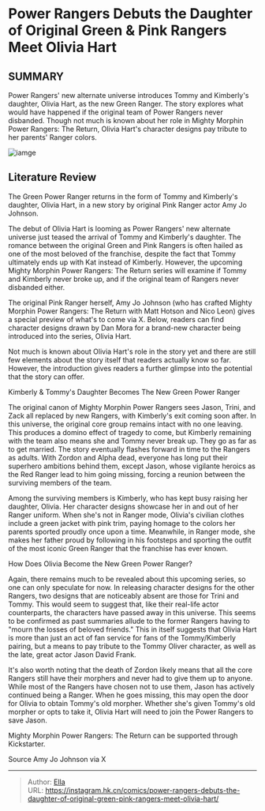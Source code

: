 # Power Rangers Debuts the Daughter of Original Green &amp; Pink Rangers Meet Olivia Hart


## SUMMARY 



  Power Rangers&#39; new alternate universe introduces Tommy and Kimberly&#39;s daughter, Olivia Hart, as the new Green Ranger.   The story explores what would have happened if the original team of Power Rangers never disbanded.   Though not much is known about her role in Mighty Morphin Power Rangers: The Return, Olivia Hart&#39;s character designs pay tribute to her parents&#39; Ranger colors.  

![iamge](https://static1.srcdn.com/wordpress/wp-content/uploads/2023/11/new-green-ranger.jpg)

## Literature Review

The Green Power Ranger returns in the form of Tommy and Kimberly&#39;s daughter, Olivia Hart, in a new story by original Pink Ranger actor Amy Jo Johnson.




The debut of Olivia Hart is looming as Power Rangers&#39; new alternate universe just teased the arrival of Tommy and Kimberly&#39;s daughter. The romance between the original Green and Pink Rangers is often hailed as one of the most beloved of the franchise, despite the fact that Tommy ultimately ends up with Kat instead of Kimberly. However, the upcoming Mighty Morphin Power Rangers: The Return series will examine if Tommy and Kimberly never broke up, and if the original team of Rangers never disbanded either.




The original Pink Ranger herself, Amy Jo Johnson (who has crafted Mighty Morphin Power Rangers: The Return with Matt Hotson and Nico Leon) gives a special preview of what&#39;s to come via X. Below, readers can find character designs drawn by Dan Mora for a brand-new character being introduced into the series, Olivia Hart.


 

Not much is known about Olivia Hart&#39;s role in the story yet and there are still few elements about the story itself that readers actually know so far. However, the introduction gives readers a further glimpse into the potential that the story can offer.


 Kimberly &amp; Tommy&#39;s Daughter Becomes The New Green Power Ranger 
          




The original canon of Mighty Morphin Power Rangers sees Jason, Trini, and Zack all replaced by new Rangers, with Kimberly&#39;s exit coming soon after. In this universe, the original core group remains intact with no one leaving. This produces a domino effect of tragedy to come, but Kimberly remaining with the team also means she and Tommy never break up. They go as far as to get married. The story eventually flashes forward in time to the Rangers as adults. With Zordon and Alpha dead, everyone has long put their superhero ambitions behind them, except Jason, whose vigilante heroics as the Red Ranger lead to him going missing, forcing a reunion between the surviving members of the team.

Among the surviving members is Kimberly, who has kept busy raising her daughter, Olivia. Her character designs showcase her in and out of her Ranger uniform. When she&#39;s not in Ranger mode, Olivia&#39;s civilian clothes include a green jacket with pink trim, paying homage to the colors her parents sported proudly once upon a time. Meanwhile, in Ranger mode, she makes her father proud by following in his footsteps and sporting the outfit of the most iconic Green Ranger that the franchise has ever known.






 How Does Olivia Become the New Green Power Ranger? 
          

Again, there remains much to be revealed about this upcoming series, so one can only speculate for now. In releasing character designs for the other Rangers, two designs that are noticeably absent are those for Trini and Tommy. This would seem to suggest that, like their real-life actor counterparts, the characters have passed away in this universe. This seems to be confirmed as past summaries allude to the former Rangers having to &#34;mourn the losses of beloved friends.&#34; This in itself suggests that Olivia Hart is more than just an act of fan service for fans of the Tommy/Kimberly pairing, but a means to pay tribute to the Tommy Oliver character, as well as the late, great actor Jason David Frank.

It&#39;s also worth noting that the death of Zordon likely means that all the core Rangers still have their morphers and never had to give them up to anyone. While most of the Rangers have chosen not to use them, Jason has actively continued being a Ranger. When he goes missing, this may open the door for Olivia to obtain Tommy&#39;s old morpher. Whether she&#39;s given Tommy&#39;s old morpher or opts to take it, Olivia Hart will need to join the Power Rangers to save Jason.




Mighty Morphin Power Rangers: The Return can be supported through Kickstarter.

Source Amy Jo Johnson via X



---

> Author: [Ella](https://instagram.hk.cn/)  
> URL: https://instagram.hk.cn/comics/power-rangers-debuts-the-daughter-of-original-green-pink-rangers-meet-olivia-hart/  

